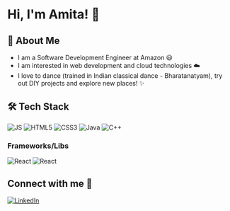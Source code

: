
# Hi, I'm Amita! 👋

## 🚀 About Me
* I am a Software Development Engineer at Amazon 😃
* I am interested in web development and cloud technologies ☁️
* I love to dance (trained in Indian classical dance - Bharatanatyam), try out DIY projects and explore new places! ✨
  
## 🛠 Tech Stack
<img alt="JS" src="https://img.shields.io/badge/JavaScript-323330?style=for-the-badge&logo=javascript&logoColor=F7DF1E"/> <img alt="HTML5" src="https://img.shields.io/badge/HTML5-E34F26?style=for-the-badge&logo=html5&logoColor=white"/> <img alt="CSS3" src="https://img.shields.io/badge/CSS3-1572B6?style=for-the-badge&logo=css3&logoColor=white"/> <img alt="Java" src="https://img.shields.io/badge/Java-ED8B00?style=for-the-badge&logo=java&logoColor=white"/> <img alt="C++" src="https://img.shields.io/badge/C%2B%2B-00599C?style=for-the-badge&logo=c%2B%2B&logoColor=white"/>
### Frameworks/Libs
<img alt="React" src="https://img.shields.io/badge/React-20232A?style=for-the-badge&logo=react&logoColor=61DAFB"/> <img alt="React" src="https://img.shields.io/badge/Node.js-339933?style=for-the-badge&logo=nodedotjs&logoColor=white"/> 

## Connect with me 📢
<a href="https://www.linkedin.com/in/amita-amte-b0216983/" target="_blank"><img alt="LinkedIn" src="https://img.shields.io/badge/linkedin%20-%230077B5.svg?&style=for-the-badge&logo=linkedin&logoColor=white"/></a>



  
